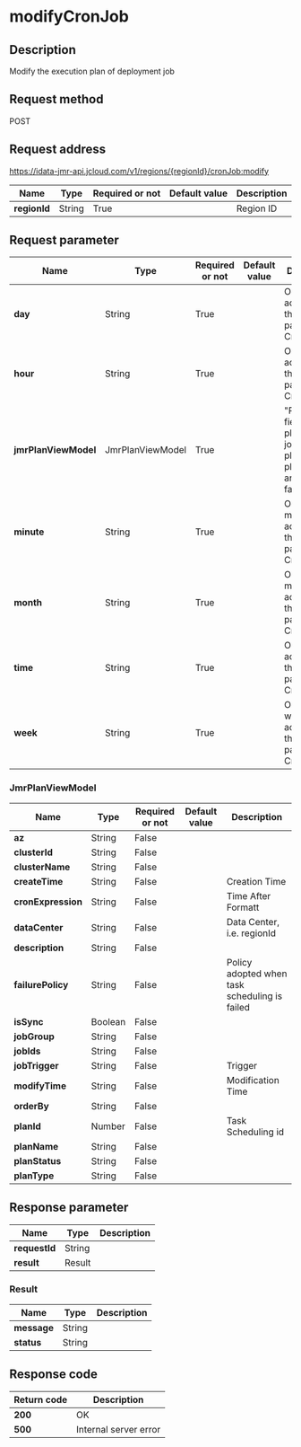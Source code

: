 # modifyCronJob


## Description
Modify the execution plan of deployment job

## Request method
POST

## Request address
https://idata-jmr-api.jcloud.com/v1/regions/{regionId}/cronJob:modify

|Name|Type|Required or not|Default value|Description|
|---|---|---|---|---|
|**regionId**|String|True| |Region ID|

## Request parameter
|Name|Type|Required or not|Default value|Description|
|---|---|---|---|---|
|**day**|String|True| |Occupy day according to the time parameter in Cron format|
|**hour**|String|True| |Occupy hour according to the time parameter in Cron format|
|**jmrPlanViewModel**|JmrPlanViewModel|True| |"Required fields: planId, jobIds, planName, planType and failurePolicy"<br>|
|**minute**|String|True| |Occupy minute according to the time parameter in Cron format|
|**month**|String|True| |Occupy month according to the time parameter in Cron format|
|**time**|String|True| |Occupy time according to the time parameter in Cron format|
|**week**|String|True| |Occupy week according to the time parameter in Cron format|

### JmrPlanViewModel
|Name|Type|Required or not|Default value|Description|
|---|---|---|---|---|
|**az**|String|False| | |
|**clusterId**|String|False| | |
|**clusterName**|String|False| | |
|**createTime**|String|False| |Creation Time|
|**cronExpression**|String|False| |Time After Formatt|
|**dataCenter**|String|False| |Data Center, i.e. regionId|
|**description**|String|False| | |
|**failurePolicy**|String|False| |Policy adopted when task scheduling is failed|
|**isSync**|Boolean|False| | |
|**jobGroup**|String|False| | |
|**jobIds**|String|False| | |
|**jobTrigger**|String|False| |Trigger|
|**modifyTime**|String|False| |Modification Time|
|**orderBy**|String|False| | |
|**planId**|Number|False| |Task Scheduling id|
|**planName**|String|False| | |
|**planStatus**|String|False| | |
|**planType**|String|False| | |

## Response parameter
|Name|Type|Description|
|---|---|---|
|**requestId**|String| |
|**result**|Result| |


### Result
|Name|Type|Description|
|---|---|---|
|**message**|String| |
|**status**|String| |

## Response code
|Return code|Description|
|---|---|
|**200**|OK|
|**500**|Internal server error|
